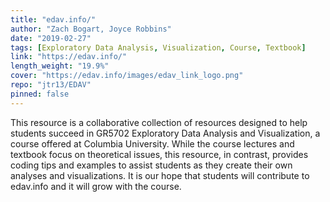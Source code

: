 ```yaml
---
title: "edav.info/"
author: "Zach Bogart, Joyce Robbins"
date: "2019-02-27"
tags: [Exploratory Data Analysis, Visualization, Course, Textbook]
link: "https://edav.info/"
length_weight: "19.9%"
cover: "https://edav.info/images/edav_link_logo.png"
repo: "jtr13/EDAV"
pinned: false
---
```


This resource is a collaborative collection of resources designed to help students succeed in GR5702 Exploratory Data Analysis and Visualization, a course offered at Columbia University. While the course lectures and textbook focus on theoretical issues, this resource, in contrast, provides coding tips and examples to assist students as they create their own analyses and visualizations. It is our hope that students will contribute to edav.info and it will grow with the course.
